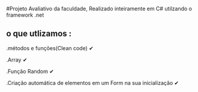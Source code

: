 #Projeto Avaliativo da faculdade, Realizado inteiramente em C# utilzando o framework .net

## o que utlizamos :

  .métodos e funções(Clean code) ✔
  
  .Array ✔
  
  .Função Random ✔

  .Criação automática de elementos em um Form na sua inicialização ✔
